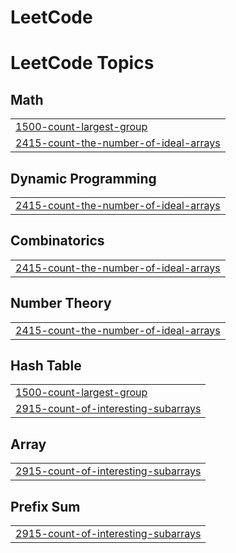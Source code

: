 # LeetCode
<!---LeetCode Topics Start-->
# LeetCode Topics
## Math
|  |
| ------- |
| [1500-count-largest-group](https://github.com/Shivi7757/LeetCode/tree/master/1500-count-largest-group) |
| [2415-count-the-number-of-ideal-arrays](https://github.com/Shivi7757/LeetCode/tree/master/2415-count-the-number-of-ideal-arrays) |
## Dynamic Programming
|  |
| ------- |
| [2415-count-the-number-of-ideal-arrays](https://github.com/Shivi7757/LeetCode/tree/master/2415-count-the-number-of-ideal-arrays) |
## Combinatorics
|  |
| ------- |
| [2415-count-the-number-of-ideal-arrays](https://github.com/Shivi7757/LeetCode/tree/master/2415-count-the-number-of-ideal-arrays) |
## Number Theory
|  |
| ------- |
| [2415-count-the-number-of-ideal-arrays](https://github.com/Shivi7757/LeetCode/tree/master/2415-count-the-number-of-ideal-arrays) |
## Hash Table
|  |
| ------- |
| [1500-count-largest-group](https://github.com/Shivi7757/LeetCode/tree/master/1500-count-largest-group) |
| [2915-count-of-interesting-subarrays](https://github.com/Shivi7757/LeetCode/tree/master/2915-count-of-interesting-subarrays) |
## Array
|  |
| ------- |
| [2915-count-of-interesting-subarrays](https://github.com/Shivi7757/LeetCode/tree/master/2915-count-of-interesting-subarrays) |
## Prefix Sum
|  |
| ------- |
| [2915-count-of-interesting-subarrays](https://github.com/Shivi7757/LeetCode/tree/master/2915-count-of-interesting-subarrays) |
<!---LeetCode Topics End-->